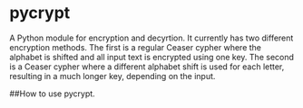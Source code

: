 pycrypt
=======

A Python module for encryption and decyrtion. It currently has two different encryption methods. The first is a regular Ceaser cypher where the alphabet is shifted and all input text is encrypted using one key. The second is a Ceaser cypher where a different alphabet shift is used for each letter, resulting in a much longer key, depending on the input.

##How to use pycrypt.
